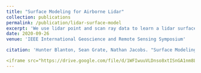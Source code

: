```yaml
---
title: "Surface Modeling for Airborne Lidar"
collection: publications
permalink: /publication/lidar-surface-model
excerpt: 'We use lidar point and scan ray data to learn a lidar surface model that can be used to estimate novel points from single scans.'
date: 2020-09-26
venue: 'IEEE International Geoscience and Remote Sensing Symposium'

citation: 'Hunter Blanton, Sean Grate, Nathan Jacobs. "Surface Modeling for Airborne Lidar", IEEE International Geoscience and Remote Sensing Symposium. IEEE, 2020.'

<iframe src="https://drive.google.com/file/d/1WFIwuuVLDnso8xtISnGA1nm8LVy2cJHJ/preview" width="640" height="480"></iframe>
---
```

